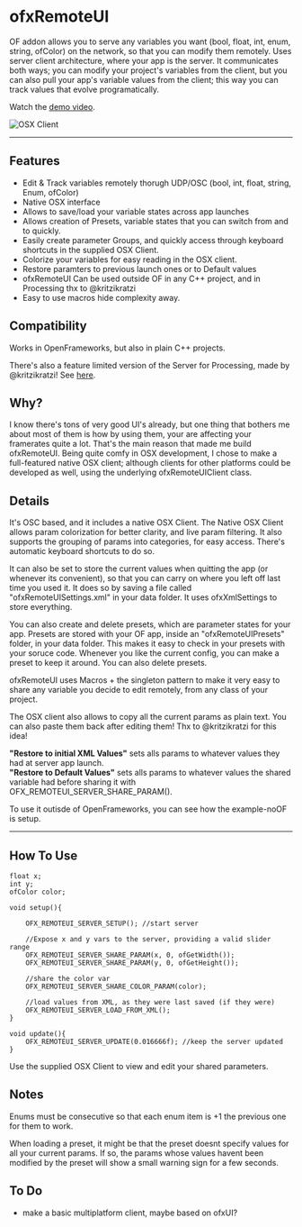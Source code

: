 # ofxRemoteUI


OF addon allows you to serve any variables you want (bool, float, int, enum, string, ofColor) on the network, so that you can modify them remotely. Uses server client architecture, where your app is the server. It communicates both ways; you can modify your project's variables from the client, but you can also pull your app's variable values from the client; this way you can track values that evolve programatically. 

Watch the [demo video](http://www.youtube.com/watch?v=EHS3bd0beKQ).

![OSX Client](http://farm8.staticflickr.com/7418/10126260445_1eddc4c357_o.png "OSX Client")

---

## Features

* Edit & Track variables remotely thorugh UDP/OSC (bool, int, float, string, Enum, ofColor)
* Native OSX interface
* Allows to save/load your variable states across app launches
* Allows creation of Presets, variable states that you can switch from and to quickly.
* Easily create parameter Groups, and quickly access through keyboard shortcuts in the supplied OSX Client.
* Colorize your variables for easy reading in the OSX client.
* Restore paramters to previous launch ones or to Default values
* ofxRemoteUI Can be used outside OF in any C++ project, and in Processing thx to @kritzikratzi
* Easy to use macros hide complexity away.



## Compatibility
Works in OpenFrameworks, but also in plain C++ projects.

There's also a feature limited version of the Server for Processing, made by @kritzikratzi! See <a href="http://superduper.org/processing/remoteUI">here</a>.

## Why?

I know there's tons of very good UI's already, but one thing that bothers me about most of them is how by using them, your are affecting your framerates quite a lot. That's the main reason that made me build ofxRemoteUI. Being quite comfy in OSX development, I chose to make a full-featured native OSX client; although clients for other platforms could be developed as well, using the underlying ofxRemoteUIClient class.

## Details

It's OSC based, and it includes a native OSX Client. The Native OSX Client allows param colorization for better clarity, and live param filtering. It also supports the grouping of params into categories, for easy access. There's automatic keyboard shortcuts to do so.

It can also be set to store the current values when quitting the app (or whenever its convenient), so that you can carry on where you left off last time you used it. It does so by saving a file called "ofxRemoteUISettings.xml" in your data folder. It uses ofxXmlSettings to store everything. 

You can also create and delete presets, which are parameter states for your app. Presets are stored with your OF app, inside an "ofxRemoteUIPresets" folder, in your data folder. This makes it easy to check in your presets with your soruce code. Whenever you like the current config, you can make a preset to keep it around. You can also delete presets.

ofxRemoteUI uses Macros + the singleton pattern to make it very easy to share any variable you decide to edit remotely, from any class of your project.

The OSX client also allows to copy all the current params as plain text. You can also paste them back after editing them! Thx to @kritzikratzi for this idea!

**"Restore to initial XML Values"** sets alls params to whatever values they had at server app launch.  
**"Restore to Default Values"** sets alls params to whatever values the shared variable had before sharing it with OFX_REMOTEUI_SERVER_SHARE_PARAM().

To use it outisde of OpenFrameworks, you can see how the example-noOF is setup.   

-----


## How To Use

	float x;
	int y;
	ofColor color;

	void setup(){	
	
		OFX_REMOTEUI_SERVER_SETUP(); //start server
		
		//Expose x and y vars to the server, providing a valid slider range
		OFX_REMOTEUI_SERVER_SHARE_PARAM(x, 0, ofGetWidth()); 
		OFX_REMOTEUI_SERVER_SHARE_PARAM(y, 0, ofGetHeight());
		
		//share the color var
		OFX_REMOTEUI_SERVER_SHARE_COLOR_PARAM(color);
		
		//load values from XML, as they were last saved (if they were)
		OFX_REMOTEUI_SERVER_LOAD_FROM_XML(); 
	}
	
	void update(){
		OFX_REMOTEUI_SERVER_UPDATE(0.016666f); //keep the server updated
	}
	
Use the supplied OSX Client to view and edit your shared parameters.


## Notes

Enums must be consecutive so that each enum item is +1 the previous one for them to work.

When loading a preset, it might be that the preset doesnt specify values for all your current params. If so, the params whose values havent been modified by the preset will show a small warning sign for a few seconds.


## To Do

- make a basic multiplatform client, maybe based on ofxUI?